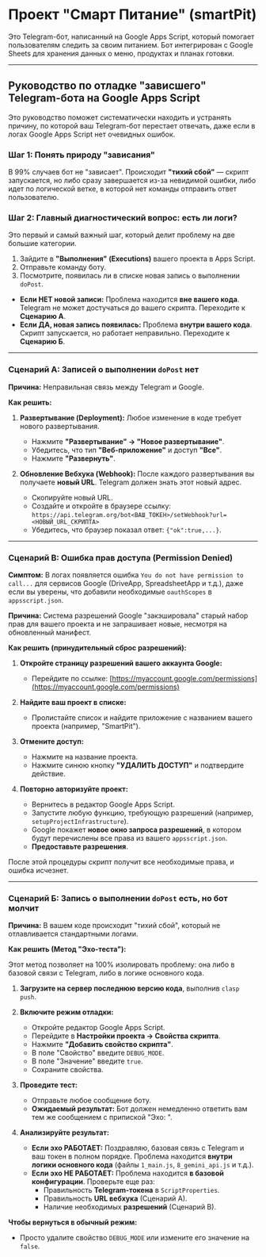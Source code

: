 # Проект "Смарт Питание" (smartPit)

Это Telegram-бот, написанный на Google Apps Script, который помогает пользователям следить за своим питанием. Бот интегрирован с Google Sheets для хранения данных о меню, продуктах и планах готовки.

---

## Руководство по отладке "зависшего" Telegram-бота на Google Apps Script

Это руководство поможет систематически находить и устранять причину, по которой ваш Telegram-бот перестает отвечать, даже если в логах Google Apps Script нет очевидных ошибок.

### Шаг 1: Понять природу "зависания"

В 99% случаев бот не "зависает". Происходит **"тихий сбой"** — скрипт запускается, но либо сразу завершается из-за невидимой ошибки, либо идет по логической ветке, в которой нет команды отправить ответ пользователю.

### Шаг 2: Главный диагностический вопрос: есть ли логи?

Это первый и самый важный шаг, который делит проблему на две большие категории.

1.  Зайдите в **"Выполнения" (Executions)** вашего проекта в Apps Script.
2.  Отправьте команду боту.
3.  Посмотрите, появилась ли в списке новая запись о выполнении `doPost`.

*   **Если НЕТ новой записи:** Проблема находится **вне вашего кода**. Telegram не может достучаться до вашего скрипта. Переходите к **Сценарию А**.
*   **Если ДА, новая запись появилась:** Проблема **внутри вашего кода**. Скрипт запускается, но работает неправильно. Переходите к **Сценарию Б**.

---

### Сценарий А: Записей о выполнении `doPost` нет

**Причина:** Неправильная связь между Telegram и Google.

**Как решить:**

1.  **Развертывание (Deployment):** Любое изменение в коде требует нового развертывания.
    *   Нажмите **"Развертывание" -> "Новое развертывание"**.
    *   Убедитесь, что тип **"Веб-приложение"** и доступ **"Все"**.
    *   Нажмите **"Развернуть"**.

2.  **Обновление Вебхука (Webhook):** После каждого развертывания вы получаете **новый URL**. Telegram должен знать этот новый адрес.
    *   Скопируйте новый URL.
    *   Создайте и откройте в браузере ссылку:
      `https://api.telegram.org/bot<ВАШ_ТОКЕН>/setWebhook?url=<НОВЫЙ_URL_СКРИПТА>`
    *   Убедитесь, что браузер показал ответ: `{"ok":true,...}`.

---

### Сценарий В: Ошибка прав доступа (Permission Denied)

**Симптом:** В логах появляется ошибка `You do not have permission to call...` для сервисов Google (DriveApp, SpreadsheetApp и т.д.), даже если вы уверены, что добавили необходимые `oauthScopes` в `appsscript.json`.

**Причина:** Система разрешений Google "закэшировала" старый набор прав для вашего проекта и не запрашивает новые, несмотря на обновленный манифест.

**Как решить (принудительный сброс разрешений):**

1.  **Откройте страницу разрешений вашего аккаунта Google:**
    *   Перейдите по ссылке: [https://myaccount.google.com/permissions](https://myaccount.google.com/permissions)

2.  **Найдите ваш проект в списке:**
    *   Пролистайте список и найдите приложение с названием вашего проекта (например, "SmartPit").

3.  **Отмените доступ:**
    *   Нажмите на название проекта.
    *   Нажмите синюю кнопку **"УДАЛИТЬ ДОСТУП"** и подтвердите действие.

4.  **Повторно авторизуйте проект:**
    *   Вернитесь в редактор Google Apps Script.
    *   Запустите любую функцию, требующую разрешений (например, `setupProjectInfrastructure`).
    *   Google покажет **новое окно запроса разрешений**, в котором будут перечислены все права из вашего `appsscript.json`.
    *   **Предоставьте разрешения**.

После этой процедуры скрипт получит все необходимые права, и ошибка исчезнет.

---

### Сценарий Б: Запись о выполнении `doPost` есть, но бот молчит

**Причина:** В вашем коде происходит "тихий сбой", который не отлавливается стандартными логами.

**Как решить (Метод "Эхо-теста"):**

Этот метод позволяет на 100% изолировать проблему: она либо в базовой связи с Telegram, либо в логике основного кода.

1.  **Загрузите на сервер последнюю версию кода**, выполнив `clasp push`.

2.  **Включите режим отладки:**
    *   Откройте редактор Google Apps Script.
    *   Перейдите в **Настройки проекта -> Свойства скрипта**.
    *   Нажмите **"Добавить свойство скрипта"**.
    *   В поле "Свойство" введите `DEBUG_MODE`.
    *   В поле "Значение" введите `true`.
    *   Сохраните свойства.

3.  **Проведите тест:**
    *   Отправьте любое сообщение боту.
    *   **Ожидаемый результат:** Бот должен немедленно ответить вам тем же сообщением с припиской "Эхо: ".

4.  **Анализируйте результат:**
    *   **Если эхо РАБОТАЕТ:** Поздравляю, базовая связь с Telegram и ваш токен в полном порядке. Проблема находится **внутри логики основного кода** (файлы `1_main.js`, `8_gemini_api.js` и т.д.).
    *   **Если эхо НЕ РАБОТАЕТ:** Проблема находится **в базовой конфигурации**. Проверьте еще раз:
        *   Правильность **Telegram-токена** в `ScriptProperties`.
        *   Правильность **URL вебхука** (Сценарий А).
        *   Наличие необходимых **разрешений** (Сценарий В).

**Чтобы вернуться в обычный режим:**

*   Просто удалите свойство `DEBUG_MODE` или измените его значение на `false`.
